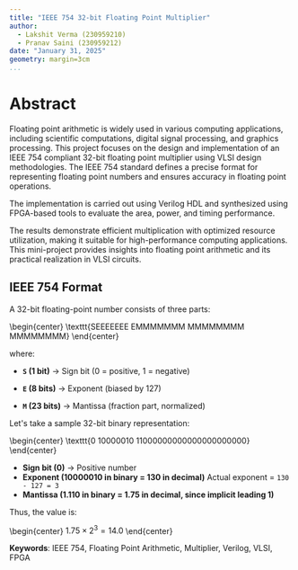 ```yaml
---
title: "IEEE 754 32-bit Floating Point Multiplier"
author:
  - Lakshit Verma (230959210)
  - Pranav Saini (230959212)
date: "January 31, 2025"
geometry: margin=3cm
...
```


# Abstract

Floating point arithmetic is widely used in various computing applications, including scientific computations, digital signal processing, and graphics processing. This project focuses on the design and implementation of an IEEE 754 compliant 32-bit floating point multiplier using VLSI design methodologies. The IEEE 754 standard defines a precise format for representing floating point numbers and ensures accuracy in floating point operations.

The implementation is carried out using Verilog HDL and synthesized using FPGA-based tools to evaluate the area, power, and timing performance.

The results demonstrate efficient multiplication with optimized resource utilization, making it suitable for high-performance computing applications. This mini-project provides insights into floating point arithmetic and its practical realization in VLSI circuits.

## IEEE 754 Format
A 32-bit floating-point number consists of three parts:

\begin{center}
\texttt{SEEEEEEE EMMMMMMM MMMMMMMM MMMMMMMM}
\end{center}

where:

- **`S` (1 bit)** → Sign bit (0 = positive, 1 = negative)

- **`E` (8 bits)** → Exponent (biased by 127)

- **`M` (23 bits)** → Mantissa (fraction part, normalized)

Let's take a sample 32-bit binary representation:

\begin{center}
\texttt{0 10000010 11000000000000000000000}
\end{center}

- **Sign bit (0)** → Positive number
- **Exponent (10000010 in binary = 130 in decimal)**
  Actual exponent = `130 - 127 = 3`
- **Mantissa (1.110 in binary = 1.75 in decimal, since implicit leading 1)**

Thus, the value is:

\begin{center}
$1.75 \times 2^3 = 14.0$
\end{center}

**Keywords**: IEEE 754, Floating Point Arithmetic, Multiplier, Verilog, VLSI, FPGA

